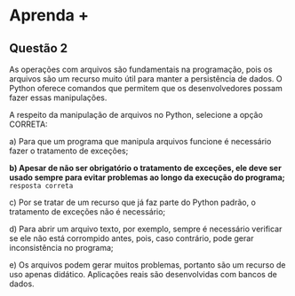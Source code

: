 # Aprenda +

## Questão 2

As operações com arquivos são fundamentais na programação, pois os arquivos são um recurso muito útil para manter a persistência de dados. O Python oferece comandos que permitem que os desenvolvedores possam fazer essas manipulações.

A respeito da manipulação de arquivos no Python, selecione a opção CORRETA:

a) Para que um programa que manipula arquivos funcione é necessário fazer o tratamento de exceções;

**b) Apesar de não ser obrigatório o tratamento de exceções, ele deve ser usado sempre para evitar problemas ao longo da execução do programa;**  `resposta correta`

c) Por se tratar de um recurso que já faz parte do Python padrão, o tratamento de exceções não é necessário;

d) Para abrir um arquivo texto, por exemplo, sempre é necessário verificar se ele não está corrompido antes, pois, caso contrário, pode gerar inconsistência no programa;

e) Os arquivos podem gerar muitos problemas, portanto são um recurso de uso apenas didático. Aplicações reais são desenvolvidas com bancos de dados.